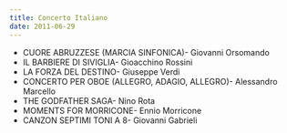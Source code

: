```yaml
---
title: Concerto Italiano
date: 2011-06-29
---
```

  * CUORE ABRUZZESE (MARCIA SINFONICA)- Giovanni Orsomando
  * IL BARBIERE DI SIVIGLIA- Gioacchino Rossini
  * LA FORZA DEL DESTINO- Giuseppe Verdi
  * CONCERTO PER OBOE (ALLEGRO, ADAGIO, ALLEGRO)- Alessandro Marcello
  * THE GODFATHER SAGA- Nino Rota
  * MOMENTS FOR MORRICONE- Ennio Morricone
  * CANZON SEPTIMI TONI A 8- Giovanni Gabrieli